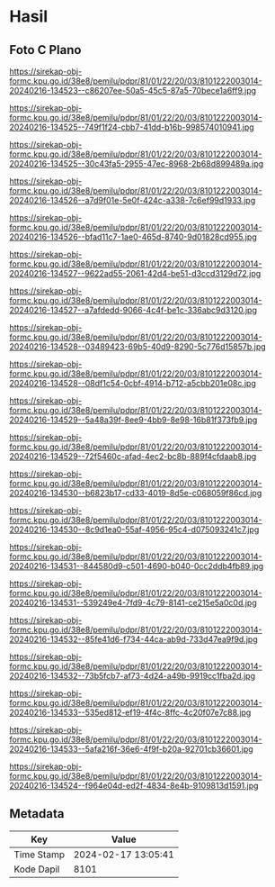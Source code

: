 # Hasil

## Foto C Plano

https://sirekap-obj-formc.kpu.go.id/38e8/pemilu/pdpr/81/01/22/20/03/8101222003014-20240216-134523--c86207ee-50a5-45c5-87a5-70bece1a6ff9.jpg

https://sirekap-obj-formc.kpu.go.id/38e8/pemilu/pdpr/81/01/22/20/03/8101222003014-20240216-134525--749f1f24-cbb7-41dd-b16b-998574010941.jpg

https://sirekap-obj-formc.kpu.go.id/38e8/pemilu/pdpr/81/01/22/20/03/8101222003014-20240216-134525--30c43fa5-2955-47ec-8968-2b68d899489a.jpg

https://sirekap-obj-formc.kpu.go.id/38e8/pemilu/pdpr/81/01/22/20/03/8101222003014-20240216-134526--a7d9f01e-5e0f-424c-a338-7c6ef99d1933.jpg

https://sirekap-obj-formc.kpu.go.id/38e8/pemilu/pdpr/81/01/22/20/03/8101222003014-20240216-134526--bfad11c7-1ae0-465d-8740-9d01828cd955.jpg

https://sirekap-obj-formc.kpu.go.id/38e8/pemilu/pdpr/81/01/22/20/03/8101222003014-20240216-134527--9622ad55-2061-42d4-be51-d3ccd3129d72.jpg

https://sirekap-obj-formc.kpu.go.id/38e8/pemilu/pdpr/81/01/22/20/03/8101222003014-20240216-134527--a7afdedd-9066-4c4f-be1c-336abc9d3120.jpg

https://sirekap-obj-formc.kpu.go.id/38e8/pemilu/pdpr/81/01/22/20/03/8101222003014-20240216-134528--03489423-69b5-40d9-8290-5c776d15857b.jpg

https://sirekap-obj-formc.kpu.go.id/38e8/pemilu/pdpr/81/01/22/20/03/8101222003014-20240216-134528--08df1c54-0cbf-4914-b712-a5cbb201e08c.jpg

https://sirekap-obj-formc.kpu.go.id/38e8/pemilu/pdpr/81/01/22/20/03/8101222003014-20240216-134529--5a48a39f-8ee9-4bb9-8e98-16b81f373fb9.jpg

https://sirekap-obj-formc.kpu.go.id/38e8/pemilu/pdpr/81/01/22/20/03/8101222003014-20240216-134529--72f5460c-afad-4ec2-bc8b-889f4cfdaab8.jpg

https://sirekap-obj-formc.kpu.go.id/38e8/pemilu/pdpr/81/01/22/20/03/8101222003014-20240216-134530--b6823b17-cd33-4019-8d5e-c068059f86cd.jpg

https://sirekap-obj-formc.kpu.go.id/38e8/pemilu/pdpr/81/01/22/20/03/8101222003014-20240216-134530--8c9d1ea0-55af-4956-95c4-d075093241c7.jpg

https://sirekap-obj-formc.kpu.go.id/38e8/pemilu/pdpr/81/01/22/20/03/8101222003014-20240216-134531--844580d9-c501-4690-b040-0cc2ddb4fb89.jpg

https://sirekap-obj-formc.kpu.go.id/38e8/pemilu/pdpr/81/01/22/20/03/8101222003014-20240216-134531--539249e4-7fd9-4c79-8141-ce215e5a0c0d.jpg

https://sirekap-obj-formc.kpu.go.id/38e8/pemilu/pdpr/81/01/22/20/03/8101222003014-20240216-134532--85fe41d6-f734-44ca-ab9d-733d47ea9f9d.jpg

https://sirekap-obj-formc.kpu.go.id/38e8/pemilu/pdpr/81/01/22/20/03/8101222003014-20240216-134532--73b5fcb7-af73-4d24-a49b-9919cc1fba2d.jpg

https://sirekap-obj-formc.kpu.go.id/38e8/pemilu/pdpr/81/01/22/20/03/8101222003014-20240216-134533--535ed812-ef19-4f4c-8ffc-4c20f07e7c88.jpg

https://sirekap-obj-formc.kpu.go.id/38e8/pemilu/pdpr/81/01/22/20/03/8101222003014-20240216-134533--5afa216f-36e6-4f9f-b20a-92701cb36601.jpg

https://sirekap-obj-formc.kpu.go.id/38e8/pemilu/pdpr/81/01/22/20/03/8101222003014-20240216-134524--f964e04d-ed2f-4834-8e4b-9109813d1591.jpg


## Metadata

| Key        | Value               |
| ---------- | ------------------- |
| Time Stamp | 2024-02-17 13:05:41 |
| Kode Dapil | 8101                |



